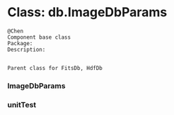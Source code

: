 # Class: db.ImageDbParams



    
    @Chen  
    Component base class  
    Package:  
    Description:  
      
      
    Parent class for FitsDb, HdfDb  
### ImageDbParams




    
### unitTest




    
